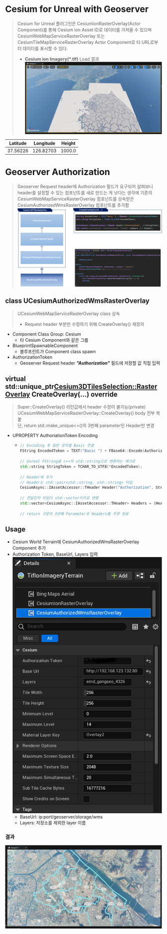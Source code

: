# Cesium for Unreal with Geoserver
> Cesium for Unreal 플러그인은 CesiumIonRasterOverlay(Actor Component)를 통해 Cesium ion Asset ID로 데이터를 가져올 수 있으며   
> CesiumWebMapServiceRasterOverlay 또는 CesiumTileMapServiceRasterOverlay Actor Component로 타 URL로부터 데이터를 표시할 수 있다.   
> - **Cesium ion Imagery(\*.tlf)** Load 결과
> ![](github_resources/GeoserverNotAuth.png)

|Latitude|Longitude|Height|
|--------|---------|------|
|37.56226|126.82703|1000.0|

# Geoserver Authorization
> Geoserver Request header에 Authorization 필드가 요구되어 살펴보니 header를 설정할 수 있는 컴포넌트를 
> 새로 만드는 게 낫다는 생각에 기존의 CesiumWebMapServiceRasterOverlay 컴포넌트를 상속받은 CesiumAuthorizedWmsRasterOverlay 컴포넌트를 추가함   
> ![](github_resources/GeoserverOverlay.png)

## class UCesiumAuthorizedWmsRasterOverlay
> UCesiumWebMapServiceRasterOverlay class 상속 
> - Request header 부분만 수정하기 위해 CreateOverlay() 재정의
- Component Class Group: Cesium
  - 타 Cesium Component와 같은 그룹
- BlueprintSpawnableComponent
  - 블루프린트가 Component class spawn
- AuthorizationToken
  - Geoserver Request header ***"Authorization"*** 필드에 저장할 값 직접 입력

## virtual std::unique_ptr<Cesium3DTilesSelection::RasterOverlay> CreateOverlay(...) override
> Super::CreateOverlay() 리턴값에서 header 수정이 불가능(private)   
> UCesiumWebMapServiceRasterOverlay::CreateOverlay() body 전부 복붙   
> 단, return std::make_unique<>()의 3번째 parameter인 Header만 변경

- UPROPERTY AuthoriationToken Encoding
  - ```c++
    // Encoding 후 일반 문자열 Basic 연결
    FString EncodedToken = TEXT("Basic ") + FBase64::Encode(AuthorizationToken);
    
    // Unreal FString을 c++의 std::string으로 변환하는 매크로
    std::string StringToken = TCHAR_TO_UTF8(*EncodedToken);
    
    // Header에 추가
    // Header는 std::pair<std::string, std::string> 타입
    CesiumAsync::IAssetAccessor::THeader Header("Authorization", StringToken);
    
    // 전달인자 타입이 std::vector이므로 변환
    std::vector<CesiumAsync::IAssetAccessor::THeader> Headers = {Header};
    
    // return 구문의 3번째 Parameter로 Headers를 주면 완료
    ```

## Usage
- Cesium World Terrain에 CesiumAuthorizedWmsRasterOverlay Component 추가
- Authorization Token, BaseUrl, Layers 입력   
![](github_resources/GeoserverComp.png)
  - BaseUrl: ip:port/geoserver/storage/wms
  - Layers: 저장소를 제외한 layer 이름

### 결과
![](github_resources/GeoserverResult.png)




